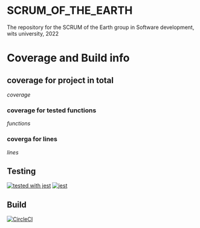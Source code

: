 # SCRUM_OF_THE_EARTH
The repository for the SCRUM of the Earth group in Software development, wits university, 2022

# Coverage and Build info 
## coverage for project in total
$coverage$

### coverage for tested functions

$functions$

### coverga for lines

$lines$

## Testing

[![tested with jest](https://img.shields.io/badge/tested_with-jest-99424f.svg)](https://github.com/facebook/jest)
[![jest](https://jestjs.io/img/jest-badge.svg)](https://github.com/facebook/jest)

## Build


[![CircleCI](https://circleci.com/gh/CiaranOtter/SCRUM_OF_THE_EARTH/tree/main.svg?style=svg)](https://circleci.com/gh/CiaranOtter/SCRUM_OF_THE_EARTH/tree/main)
